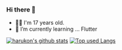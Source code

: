 ### Hi there 👋

- 💁‍♂️ I'm 17 years old.
- 🌱 I’m currently learning ... Flutter 

[![harukon's github stats](https://github-readme-stats.vercel.app/api?username=harukon&hide=contribs&count_private=true&show_icons=true&theme=tokyonight)](https://github.com/KonnoHaruto)
[![Top used Langs](https://github-readme-stats.vercel.app/api/top-langs/?username=harukon&layout=compact&theme=tokyonight)](https://github.com/KonnoHaruto)
